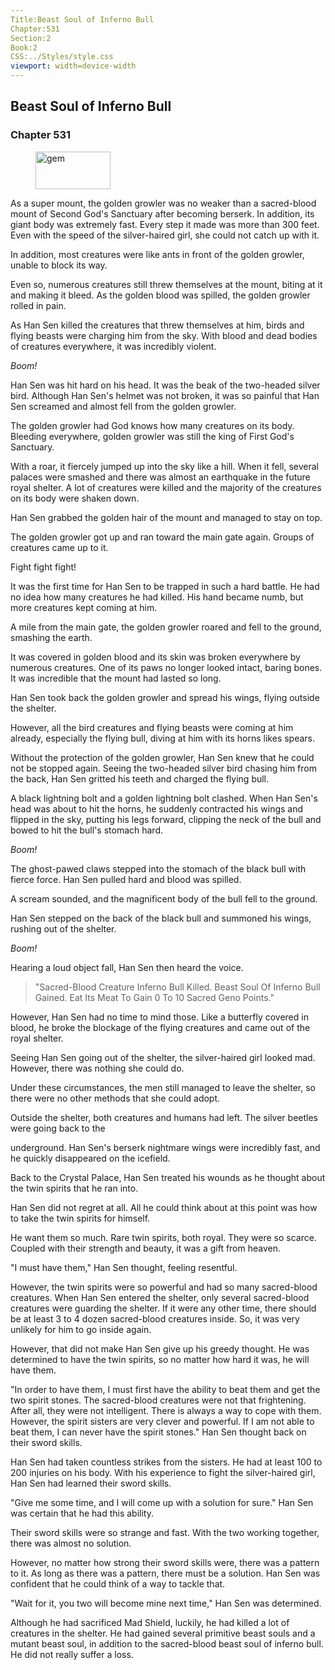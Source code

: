 ```yaml
---
Title:Beast Soul of Inferno Bull 
Chapter:531 
Section:2 
Book:2 
CSS:../Styles/style.css 
viewport: width=device-width
---
```

  
## Beast Soul of Inferno Bull
### Chapter 531
  
<figure>
	<img src="../Images/gem.gif" alt="gem" id="gem" width="120" height="60" />
</figure>
  

  
As a super mount, the golden growler was no weaker than a sacred-blood mount of Second God's Sanctuary after becoming berserk. In addition, its giant body was extremely fast. Every step it made was more than 300 feet. Even with the speed of the silver-haired girl, she could not catch up with it.

In addition, most creatures were like ants in front of the golden growler, unable to block its way.

Even so, numerous creatures still threw themselves at the mount, biting at it and making it bleed. As the golden blood was spilled, the golden growler rolled in pain.

As Han Sen killed the creatures that threw themselves at him, birds and flying beasts were charging him from the sky. With blood and dead bodies of creatures everywhere, it was incredibly violent.

*Boom!*

Han Sen was hit hard on his head. It was the beak of the two-headed silver bird. Although Han Sen's helmet was not broken, it was so painful that Han Sen screamed and almost fell from the golden growler.

The golden growler had God knows how many creatures on its body. Bleeding everywhere, golden growler was still the king of First God's Sanctuary.

With a roar, it fiercely jumped up into the sky like a hill. When it fell, several palaces were smashed and there was almost an earthquake in the future royal shelter. A lot of creatures were killed and the majority of the creatures on its body were shaken down.

Han Sen grabbed the golden hair of the mount and managed to stay on top.

The golden growler got up and ran toward the main gate again. Groups of creatures came up to it.

Fight fight fight!

It was the first time for Han Sen to be trapped in such a hard battle. He had no idea how many creatures he had killed. His hand became numb, but more creatures kept coming at him.

A mile from the main gate, the golden growler roared and fell to the ground, smashing the earth.

It was covered in golden blood and its skin was broken everywhere by numerous creatures. One of its paws no longer looked intact, baring bones. It was incredible that the mount had lasted so long.

Han Sen took back the golden growler and spread his wings, flying outside the shelter.

However, all the bird creatures and flying beasts were coming at him already, especially the flying bull, diving at him with its horns likes spears.

Without the protection of the golden growler, Han Sen knew that he could not be stopped again. Seeing the two-headed silver bird chasing him from the back, Han Sen gritted his teeth and charged the flying bull.

A black lightning bolt and a golden lightning bolt clashed. When Han Sen's head was about to hit the horns, he suddenly contracted his wings and flipped in the sky, putting his legs forward, clipping the neck of the bull and bowed to hit the bull's stomach hard.

*Boom!*

The ghost-pawed claws stepped into the stomach of the black bull with fierce force. Han Sen pulled hard and blood was spilled.

A scream sounded, and the magnificent body of the bull fell to the ground.

Han Sen stepped on the back of the black bull and summoned his wings, rushing out of the shelter.

*Boom!*

Hearing a loud object fall, Han Sen then heard the voice.

> "Sacred-Blood Creature Inferno Bull Killed. Beast Soul Of Inferno Bull Gained. Eat Its Meat To Gain 0 To 10 Sacred Geno Points."

However, Han Sen had no time to mind those. Like a butterfly covered in blood, he broke the blockage of the flying creatures and came out of the royal shelter.

Seeing Han Sen going out of the shelter, the silver-haired girl looked mad. However, there was nothing she could do.

Under these circumstances, the men still managed to leave the shelter, so there were no other methods that she could adopt.

Outside the shelter, both creatures and humans had left. The silver beetles were going back to the

underground. Han Sen's berserk nightmare wings were incredibly fast, and he quickly disappeared on the icefield.

Back to the Crystal Palace, Han Sen treated his wounds as he thought about the twin spirits that he ran into.

Han Sen did not regret at all. All he could think about at this point was how to take the twin spirits for himself.

He want them so much. Rare twin spirits, both royal. They were so scarce. Coupled with their strength and beauty, it was a gift from heaven.

"I must have them," Han Sen thought, feeling resentful.

However, the twin spirits were so powerful and had so many sacred-blood creatures. When Han Sen entered the shelter, only several sacred-blood creatures were guarding the shelter. If it were any other time, there should be at least 3 to 4 dozen sacred-blood creatures inside. So, it was very unlikely for him to go inside again.

However, that did not make Han Sen give up his greedy thought. He was determined to have the twin spirits, so no matter how hard it was, he will have them.

"In order to have them, I must first have the ability to beat them and get the two spirit stones. The sacred-blood creatures were not that frightening. After all, they were not intelligent. There is always a way to cope with them. However, the spirit sisters are very clever and powerful. If I am not able to beat them, I can never have the spirit stones." Han Sen thought back on their sword skills.

Han Sen had taken countless strikes from the sisters. He had at least 100 to 200 injuries on his body. With his experience to fight the silver-haired girl, Han Sen had learned their sword skills.

"Give me some time, and I will come up with a solution for sure." Han Sen was certain that he had this ability.

Their sword skills were so strange and fast. With the two working together, there was almost no solution.

However, no matter how strong their sword skills were, there was a pattern to it. As long as there was a pattern, there must be a solution. Han Sen was confident that he could think of a way to tackle that.

"Wait for it, you two will become mine next time," Han Sen was determined.

Although he had sacrificed Mad Shield, luckily, he had killed a lot of creatures in the shelter. He had gained several primitive beast souls and a mutant beast soul, in addition to the sacred-blood beast soul of inferno bull. He did not really suffer a loss.